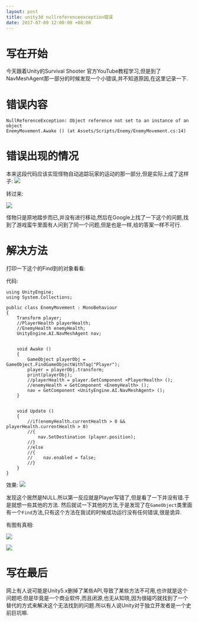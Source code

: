```yaml
---
layout: post
title: unity3d nullreferenceexception错误
date: 2017-07-09 12:00:00 +08:00
---
```


# 写在开始
今天跟着Unity的Survival Shooter 官方YouTube教程学习,但是到了NavMeshAgent那一部分的时候发现一个小错误,并不知道原因,在这里记录一下.
# 错误内容
```
NullReferenceException: Object reference not set to an instance of an object
EnemyMovement.Awake () (at Assets/Scripts/Enemy/EnemyMovement.cs:14)
```
# 错误出现的情况
本来这段代码应该实现怪物自动追踪玩家的运动的那一部分,但是实际上成了这样子:
![](http://softlab.sdut.edu.cn/blog/yinjunbo/wp-content/uploads/sites/16/2017/07/Unity_NullReferenceException_1.png)

转过来:

![](http://softlab.sdut.edu.cn/blog/yinjunbo/wp-content/uploads/sites/16/2017/07/Unity_NullReferenceException_2.png)

怪物只是原地踏步而已,并没有进行移动,然后在Google上找了一下这个的问题,找到了游戏蛮牛里面有人问到了同一个问题,但是也是一样,给的答案一样不可行.
# 解决方法
打印一下这个的Find到的对象看看:

代码:
```
using UnityEngine;
using System.Collections;

public class EnemyMovement : MonoBehaviour
{
    Transform player;
    //PlayerHealth playerHealth;
    //EnemyHealth enemyHealth;
    UnityEngine.AI.NavMeshAgent nav;


    void Awake ()
    {
        GameObject playerObj = GameObject.FindGameObjectWithTag("Player");
        player = playerObj.transform;
        print(playerObj);
        //playerHealth = player.GetComponent <PlayerHealth> ();
        //enemyHealth = GetComponent <EnemyHealth> ();
        nav = GetComponent <UnityEngine.AI.NavMeshAgent> ();
    }


    void Update ()
    {
        //if(enemyHealth.currentHealth > 0 && playerHealth.currentHealth > 0)
        //{
            nav.SetDestination (player.position);
        //}
        //else
        //{
        //    nav.enabled = false;
        //}
    }
}
```
效果:
![](http://softlab.sdut.edu.cn/blog/yinjunbo/wp-content/uploads/sites/16/2017/07/Unity_NullReferenceException_3.png)

发现这个居然是NULL.所以第一反应就是Player写错了,但是看了一下并没有错.于是就想一些其他的方法.
然后就试一下其他的方法,于是发现了在`GameObject`类里面有一个`Find`方法,只有这个方法在我试的时候成功运行没有任何错误,很是诡异.

有图有真相:

![](http://softlab.sdut.edu.cn/blog/yinjunbo/wp-content/uploads/sites/16/2017/07/Unity_NullReferenceException_4.png)

![](http://softlab.sdut.edu.cn/blog/yinjunbo/wp-content/uploads/sites/16/2017/07/Unity_NullReferenceException_5.png)

# 写在最后
网上有人说可能是Unity5.x删掉了某些API,导致了某些方法不可用,也许就是这个问题吧.但是毕竟是一个商业软件,而且闭源,也无从知晓,因为很碰巧就找到了一个替代的方式来解决这个无法找到的问题.所以有人说Unity对于独立开发者是一个史前巨坑嘛.
